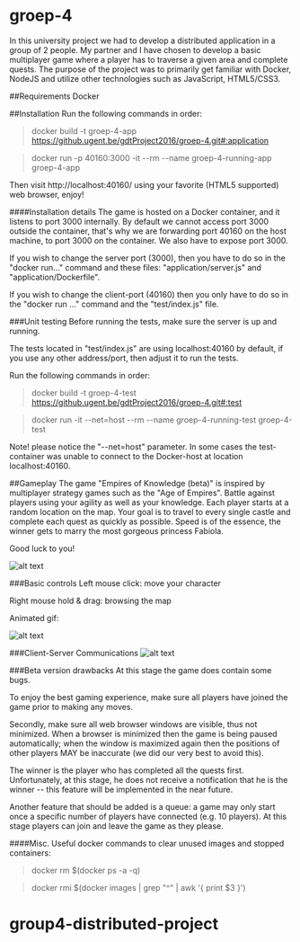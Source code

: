 # groep-4

In this university project we had to develop a distributed application in a group of 2 people.
My partner and I have chosen to develop a basic multiplayer game where a player has to traverse a given area and complete quests.
The purpose of the project was to primarily get familiar with Docker, NodeJS and utilize other technologies such as JavaScript, HTML5/CSS3.

##Requirements
Docker

##Installation
Run the following commands in order:
> docker build -t groep-4-app https://github.ugent.be/gdtProject2016/groep-4.git#:application

> docker run -p 40160:3000 -it --rm --name groep-4-running-app groep-4-app

Then visit http://localhost:40160/ using your favorite (HTML5 supported) web browser, enjoy!

####Installation details
The game is hosted on a Docker container, and it listens to port 3000 internally. By default we cannot access port 3000 outside the container, that's why we are forwarding port 40160 on the host machine, to port 3000 on the container. We also have to expose port 3000.

If you wish to change the server port (3000), then you have to do so in the "docker run..." command and these files: "application/server.js" and "application/Dockerfile".

If you wish to change the client-port (40160) then you only have to do so in the "docker run ..." command and the "test/index.js" file.

###Unit testing
Before running the tests, make sure the server is up and running.

The tests located in "test/index.js" are using localhost:40160 by default, if you use any other address/port, then adjust it to run the tests.

Run the following commands in order:
> docker build -t groep-4-test https://github.ugent.be/gdtProject2016/groep-4.git#:test

> docker run -it --net=host --rm --name groep-4-running-test groep-4-test

Note! please notice the "--net=host" parameter. In some cases the test-container was unable to connect to the Docker-host at location localhost:40160.

##Gameplay
The game "Empires of Knowledge (beta)" is inspired by multiplayer strategy games such as the "Age of Empires".
Battle against players using your agility as well as your knowledge. Each player starts at a random location on the map. Your goal is to travel to every single castle and complete each quest as quickly as possible. Speed is of the essence, the winner gets to marry the most gorgeous princess Fabiola.

Good luck to you!

![alt text](https://github.ugent.be/gdtProject2016/groep-4/blob/master/application/docs/Knipselb.PNG "Preview")


###Basic controls
Left mouse click: move your character

Right mouse hold & drag: browsing the map

Animated gif:

![alt text](https://github.ugent.be/gdtProject2016/groep-4/blob/master/application/docs/anim.gif "Preview")


###Client-Server Communications
![alt text](https://github.ugent.be/gdtProject2016/groep-4/blob/master/application/docs/sequenceDiagram.PNG "Preview")


###Beta version drawbacks
At this stage the game does contain some bugs.

To enjoy the best gaming experience, make sure all players have joined the game prior to making any moves.

Secondly, make sure all web browser windows are visible, thus not minimized. When a browser is minimized then the game is being paused automatically; when the window is maximized again then the positions of other players MAY be inaccurate (we did our very best to avoid this).

The winner is the player who has completed all the quests first. Unfortunately, at this stage, he does not receive a notification that he is the winner -- this feature will be implemented in the near future.

Another feature that should be added is a queue: a game may only start once a specific number of players have connected (e.g. 10 players). At this stage players can join and leave the game as they please.

####Misc.
Useful docker commands to clear unused images and stopped containers:
> docker rm $(docker ps -a -q)

> docker rmi $(docker images | grep "^<none>" | awk '{ print $3 }')
# group4-distributed-project
